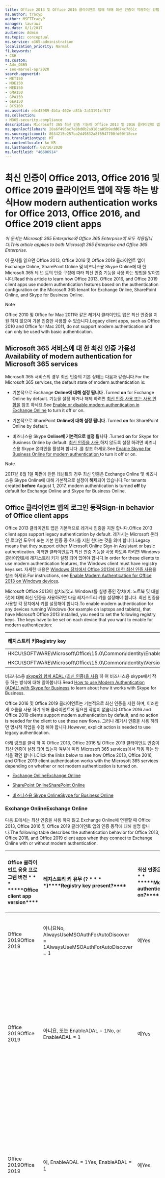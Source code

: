 ```yaml
---
title: Office 2013 및 Office 2016 클라이언트 앱에 대해 최신 인증이 작동하는 방법
ms.author: tracyp
author: MSFTTracyP
manager: laurawi
ms.date: 8/1/2017
audience: Admin
ms.topic: conceptual
ms.service: o365-administration
localization_priority: Normal
f1.keywords:
- CSH
ms.custom:
- Adm_O365
- seo-marvel-apr2020
search.appverid:
- MET150
- MOE150
- MED150
- GMA150
- GPA150
- GEA150
- BCS160
ms.assetid: e4c45989-4b1a-462e-a81b-2a13191cf517
ms.collection:
- M365-security-compliance
description: Microsoft 365 최신 인증 기능이 Office 2013 및 2016 클라이언트 앱에 대해 다르게 작동 하는 방식을 알아봅니다.
ms.openlocfilehash: 20a6f495ac7e8bd6b2a918ca05b9edd074c7d61c
ms.sourcegitcommit: 8634215e257ba2d49832a8f5947700fd00f18ece
ms.translationtype: MT
ms.contentlocale: ko-KR
ms.lasthandoff: 08/10/2020
ms.locfileid: "46606914"
---
```

# <a name="how-modern-authentication-works-for-office-2013-office-2016-and-office-2019-client-apps"></a><span data-ttu-id="65193-103">최신 인증이 Office 2013, Office 2016 및 Office 2019 클라이언트 앱에 작동 하는 방식</span><span class="sxs-lookup"><span data-stu-id="65193-103">How modern authentication works for Office 2013, Office 2016, and Office 2019 client apps</span></span>

<span data-ttu-id="65193-104">*이 문서는 Microsoft 365 Enterprise와 Office 365 Enterprise에 모두 적용됩니다.*</span><span class="sxs-lookup"><span data-stu-id="65193-104">*This article applies to both Microsoft 365 Enterprise and Office 365 Enterprise.*</span></span>

<span data-ttu-id="65193-105">이 문서를 읽으면 Office 2013, Office 2016 및 Office 2019 클라이언트 앱이 Exchange Online, SharePoint Online 및 비즈니스용 Skype Online에 대 한 Microsoft 365 테 넌 트의 인증 구성에 따라 최신 인증 기능을 사용 하는 방법을 알아봅니다.</span><span class="sxs-lookup"><span data-stu-id="65193-105">Read this article to learn how Office 2013, Office 2016, and Office 2019 client apps use modern authentication features based on the authentication configuration on the Microsoft 365 tenant for Exchange Online, SharePoint Online, and Skype for Business Online.</span></span>

> [!NOTE]
> <span data-ttu-id="65193-106">Office 2010 및 Office for Mac 2011와 같은 레거시 클라이언트 앱은 최신 인증을 지원 하지 않으며 기본 인증만 사용할 수 있습니다.</span><span class="sxs-lookup"><span data-stu-id="65193-106">Legacy client apps, such as Office 2010 and Office for Mac 2011, do not support modern authentication and can only be used with basic authentication.</span></span>

## <a name="availability-of-modern-authentication-for-microsoft-365-services"></a><span data-ttu-id="65193-107">Microsoft 365 서비스에 대 한 최신 인증 가용성</span><span class="sxs-lookup"><span data-stu-id="65193-107">Availability of modern authentication for Microsoft 365 services</span></span>

<span data-ttu-id="65193-108">Microsoft 365 서비스의 경우 최신 인증의 기본 상태는 다음과 같습니다.</span><span class="sxs-lookup"><span data-stu-id="65193-108">For the Microsoft 365 services, the default state of modern authentication is:</span></span>
  
- <span data-ttu-id="65193-109">기본적으로 Exchange **Online에 대해 설정 됩니다** .</span><span class="sxs-lookup"><span data-stu-id="65193-109">Turned **on** for Exchange Online by default.</span></span> <span data-ttu-id="65193-110">기능을 설정 하거나 해제 하려면 [최신 인증 사용 또는 사용 안 함을](https://support.office.com/article/58018196-f918-49cd-8238-56f57f38d662) 참조 하세요.</span><span class="sxs-lookup"><span data-stu-id="65193-110">See [Enable or disable modern authentication in Exchange Online](https://support.office.com/article/58018196-f918-49cd-8238-56f57f38d662) to turn it off or on.</span></span> 
    
- <span data-ttu-id="65193-111">기본적으로 SharePoint **Online에 대해 설정 됩니다** .</span><span class="sxs-lookup"><span data-stu-id="65193-111">Turned **on** for SharePoint Online by default.</span></span> 
    
- <span data-ttu-id="65193-112">비즈니스용 Skype **Online에 기본적으로 설정 됩니다** .</span><span class="sxs-lookup"><span data-stu-id="65193-112">Turned **on** for Skype for Business Online by default.</span></span> <span data-ttu-id="65193-113">[최신 인증을 사용 ](https://social.technet.microsoft.com/wiki/contents/articles/34339.skype-for-business-online-enable-your-tenant-for-modern-authentication.aspx)하지 않도록 설정 하려면 비즈니스용 Skype 온라인을 활성화 합니다 .를 참조 하세요.</span><span class="sxs-lookup"><span data-stu-id="65193-113">See [Enable Skype for Business Online for modern authentication ](https://social.technet.microsoft.com/wiki/contents/articles/34339.skype-for-business-online-enable-your-tenant-for-modern-authentication.aspx)to turn it off or on.</span></span>

> [!NOTE]
> <span data-ttu-id="65193-114">2017년 8월 1일 **이전**에 만든 테넌트의 경우 최신 인증은 Exchange Online 및 비즈니스용 Skype Online에 대해 기본적으로 설정이 **해제**되어 있습니다.</span><span class="sxs-lookup"><span data-stu-id="65193-114">For tenants created **before** August 1, 2017, modern authentication is turned **off** by default for Exchange Online and Skype for Business Online.</span></span>
    
## <a name="sign-in-behavior-of-office-client-apps"></a><span data-ttu-id="65193-115">Office 클라이언트 앱의 로그인 동작</span><span class="sxs-lookup"><span data-stu-id="65193-115">Sign-in behavior of Office client apps</span></span>

<span data-ttu-id="65193-116">Office 2013 클라이언트 앱은 기본적으로 레거시 인증을 지원 합니다.</span><span class="sxs-lookup"><span data-stu-id="65193-116">Office 2013 client apps support legacy authentication by default.</span></span> <span data-ttu-id="65193-117">레거시는 Microsoft 온라인 로그인 도우미 또는 기본 인증 중 하나를 지원 한다는 것을 의미 합니다.</span><span class="sxs-lookup"><span data-stu-id="65193-117">Legacy means that they support either Microsoft Online Sign-in Assistant or basic authentication.</span></span> <span data-ttu-id="65193-118">이러한 클라이언트가 최신 인증 기능을 사용 하도록 하려면 Windows 클라이언트에 레지스트리 키가 설정 되어 있어야 합니다.</span><span class="sxs-lookup"><span data-stu-id="65193-118">In order for these clients to use modern authentication features, the Windows client must have registry keys set.</span></span> <span data-ttu-id="65193-119">자세한 내용은 [Windows 장치에서 Office 2013에 대 한 최신 인증 사용](https://support.office.com/article/7dc1c01a-090f-4971-9677-f1b192d6c910)을 참조 하세요.</span><span class="sxs-lookup"><span data-stu-id="65193-119">For instructions, see [Enable Modern Authentication for Office 2013 on Windows devices](https://support.office.com/article/7dc1c01a-090f-4971-9677-f1b192d6c910).</span></span>

<span data-ttu-id="65193-p104">Microsoft Office 2013이 설치되었고 Windows를 실행 중인 장치(예: 노트북 및 태블릿)에 대해 최신 인증을 사용하려면 다음 레지스트리 키를 설정해야 합니다. 최신 인증을 사용할 각 장치에서 키를 설정해야 합니다.</span><span class="sxs-lookup"><span data-stu-id="65193-p104">To enable modern authentication for any devices running Windows (for example on laptops and tablets), that have Microsoft Office 2013 installed, you need to set the following registry keys. The keys have to be set on each device that you want to enable for modern authentication:</span></span>
  
|<span data-ttu-id="65193-122">**레지스트리 키**</span><span class="sxs-lookup"><span data-stu-id="65193-122">**Registry key**</span></span>|<span data-ttu-id="65193-123">**유형**</span><span class="sxs-lookup"><span data-stu-id="65193-123">**Type**</span></span>|<span data-ttu-id="65193-124">**값**</span><span class="sxs-lookup"><span data-stu-id="65193-124">**Value**</span></span> |
|:-------|:------:|--------:|
|<span data-ttu-id="65193-125">HKCU\SOFTWARE\Microsoft\Office\15.0\Common\Identity\EnableADAL</span><span class="sxs-lookup"><span data-stu-id="65193-125">HKCU\SOFTWARE\Microsoft\Office\15.0\Common\Identity\EnableADAL</span></span>  |<span data-ttu-id="65193-126">REG_DWORD</span><span class="sxs-lookup"><span data-stu-id="65193-126">REG_DWORD</span></span>  |<span data-ttu-id="65193-127">개</span><span class="sxs-lookup"><span data-stu-id="65193-127">1</span></span>  |
|<span data-ttu-id="65193-128">HKCU\SOFTWARE\Microsoft\Office\15.0\Common\Identity\Version</span><span class="sxs-lookup"><span data-stu-id="65193-128">HKCU\SOFTWARE\Microsoft\Office\15.0\Common\Identity\Version</span></span> |<span data-ttu-id="65193-129">REG_DWORD</span><span class="sxs-lookup"><span data-stu-id="65193-129">REG_DWORD</span></span> |<span data-ttu-id="65193-130">개</span><span class="sxs-lookup"><span data-stu-id="65193-130">1</span></span> |
  
<span data-ttu-id="65193-131">비즈니스용 [skype와 함께 ADAL (최신 인증)을 사용](https://go.microsoft.com/fwlink/p/?LinkId=785431) 하 여 비즈니스용 skype에서 작동 하는 방식에 대해 알아봅니다.</span><span class="sxs-lookup"><span data-stu-id="65193-131">Read [How to use Modern Authentication (ADAL) with Skype for Business](https://go.microsoft.com/fwlink/p/?LinkId=785431) to learn about how it works with Skype for Business.</span></span> 
  
<span data-ttu-id="65193-132">Office 2016 및 Office 2019 클라이언트는 기본적으로 최신 인증을 지원 하며, 이러한 새 흐름을 사용 하기 위해 클라이언트에 필요한 작업이 없습니다.</span><span class="sxs-lookup"><span data-stu-id="65193-132">Office 2016 and Office 2019 clients support modern authentication by default, and no action is needed for the client to use these new flows.</span></span> <span data-ttu-id="65193-133">그러나 레거시 인증을 사용 하려면 명시적 작업을 수행 해야 합니다.</span><span class="sxs-lookup"><span data-stu-id="65193-133">However, explicit action is needed to use legacy authentication.</span></span>
  
<span data-ttu-id="65193-134">아래 링크를 클릭 하 여 Office 2013, Office 2016 및 Office 2019 클라이언트 인증이 최신 인증이 설정 되어 있는지 여부에 따라 Microsoft 365 services에서 작동 하는 방식을 확인 합니다.</span><span class="sxs-lookup"><span data-stu-id="65193-134">Click the links below to see how Office 2013, Office 2016, and Office 2019 client authentication works with the Microsoft 365 services depending on whether or not modern authentication is turned on.</span></span>
  
- [<span data-ttu-id="65193-135">Exchange Online</span><span class="sxs-lookup"><span data-stu-id="65193-135">Exchange Online</span></span>](modern-auth-for-office-2013-and-2016.md#BK_EchangeOnline)
    
- [<span data-ttu-id="65193-136">SharePoint Online</span><span class="sxs-lookup"><span data-stu-id="65193-136">SharePoint Online</span></span>](modern-auth-for-office-2013-and-2016.md#BK_SharePointOnline)
    
- [<span data-ttu-id="65193-137">비즈니스용 Skype Online</span><span class="sxs-lookup"><span data-stu-id="65193-137">Skype for Business Online</span></span>](modern-auth-for-office-2013-and-2016.md#BK_SFBO)
    
<span data-ttu-id="65193-138"><a name="BK_EchangeOnline"> </a></span><span class="sxs-lookup"><span data-stu-id="65193-138"><a name="BK_EchangeOnline"> </a></span></span>
### <a name="exchange-online"></a><span data-ttu-id="65193-139">Exchange Online</span><span class="sxs-lookup"><span data-stu-id="65193-139">Exchange Online</span></span>

<span data-ttu-id="65193-140">다음 표에서는 최신 인증을 사용 하지 않고 Exchange Online에 연결할 때 Office 2013, Office 2016 및 Office 2019 클라이언트 앱의 인증 동작에 대해 설명 합니다.</span><span class="sxs-lookup"><span data-stu-id="65193-140">The following table describes the authentication behavior for Office 2013, Office 2016, and Office 2019 client apps when they connect to Exchange Online with or without modern authentication.</span></span>
  
|<span data-ttu-id="65193-141">Office 클라이언트 응용 프로그램 버전 \* \* \* \*</span><span class="sxs-lookup"><span data-stu-id="65193-141">\*\*\*\*Office client app version\*\*\*\*</span></span>|<span data-ttu-id="65193-142">레지스트리 키 유무 (? \* \* \* \*)</span><span class="sxs-lookup"><span data-stu-id="65193-142">\*\*\*\*Registry key present?\*\*\*\*</span></span>|<span data-ttu-id="65193-143">최신 인증은? \* \* \* \*</span><span class="sxs-lookup"><span data-stu-id="65193-143">\*\*\*\*Modern authentication on?\*\*\*\*</span></span>|<span data-ttu-id="65193-144">테 넌 트에 대 한 최신 인증이 설정 된 인증 동작 (기본값) \* \* \* \*</span><span class="sxs-lookup"><span data-stu-id="65193-144">\*\*\*\*Authentication behavior with modern authentication turned on for the tenant (default)\*\*\*\*</span></span>|<span data-ttu-id="65193-145">테 넌 트에 대 한 최신 인증을 끈 인증 동작 \* \* \* \*</span><span class="sxs-lookup"><span data-stu-id="65193-145">\*\*\*\*Authentication behavior with modern authentication turned off for the tenant\*\*\*\*</span></span>|
|:-----|:-----|:-----|:-----|:-----|
|<span data-ttu-id="65193-146">Office 2019</span><span class="sxs-lookup"><span data-stu-id="65193-146">Office 2019</span></span>  <br/> |<span data-ttu-id="65193-147">아니요</span><span class="sxs-lookup"><span data-stu-id="65193-147">No,</span></span> <br> <span data-ttu-id="65193-148">AlwaysUseMSOAuthForAutoDiscover = 1</span><span class="sxs-lookup"><span data-stu-id="65193-148">AlwaysUseMSOAuthForAutoDiscover = 1</span></span> <br/> |<span data-ttu-id="65193-149">예</span><span class="sxs-lookup"><span data-stu-id="65193-149">Yes</span></span>  <br/> |<span data-ttu-id="65193-150">Outlook 2013, 2016 또는 2019에 최신 인증을 적용 합니다.</span><span class="sxs-lookup"><span data-stu-id="65193-150">Forces modern authentication on Outlook 2013, 2016, or 2019.</span></span> <br/> [<span data-ttu-id="65193-151">추가 정보</span><span class="sxs-lookup"><span data-stu-id="65193-151">More info</span></span>](https://support.microsoft.com/help/3126599/outlook-prompts-for-password-when-modern-authentication-is-enabled)|<span data-ttu-id="65193-152">Outlook 클라이언트 내에서 최신 인증을 적용 합니다.</span><span class="sxs-lookup"><span data-stu-id="65193-152">Forces modern authentication within the Outlook client.</span></span><br/> |
|<span data-ttu-id="65193-153">Office 2019</span><span class="sxs-lookup"><span data-stu-id="65193-153">Office 2019</span></span>  <br/> |<span data-ttu-id="65193-154">아니요, 또는 EnableADAL = 1</span><span class="sxs-lookup"><span data-stu-id="65193-154">No, or EnableADAL = 1</span></span>  <br/> |<span data-ttu-id="65193-155">예</span><span class="sxs-lookup"><span data-stu-id="65193-155">Yes</span></span>  <br/> |<span data-ttu-id="65193-156">가장 먼저 인증을 시도 합니다.</span><span class="sxs-lookup"><span data-stu-id="65193-156">Modern authentication is attempted first.</span></span> <span data-ttu-id="65193-157">서버가 최신 인증 연결을 거부 하면 기본 인증이 사용 됩니다.</span><span class="sxs-lookup"><span data-stu-id="65193-157">If the server refuses a modern authentication connection, then basic authentication is used.</span></span> <span data-ttu-id="65193-158">테 넌 트가 사용 하도록 설정 되지 않은 경우 서버는 최신 인증을 거부 합니다.</span><span class="sxs-lookup"><span data-stu-id="65193-158">Server refuses modern authentication when the tenant is not enabled.</span></span>  <br/> |<span data-ttu-id="65193-159">가장 먼저 인증을 시도 합니다.</span><span class="sxs-lookup"><span data-stu-id="65193-159">Modern authentication is attempted first.</span></span> <span data-ttu-id="65193-160">서버가 최신 인증 연결을 거부 하면 기본 인증이 사용 됩니다.</span><span class="sxs-lookup"><span data-stu-id="65193-160">If the server refuses a modern authentication connection, then basic authentication is used.</span></span> <span data-ttu-id="65193-161">테 넌 트가 사용 하도록 설정 되지 않은 경우 서버는 최신 인증을 거부 합니다.</span><span class="sxs-lookup"><span data-stu-id="65193-161">Server refuses modern authentication when the tenant is not enabled.</span></span>  <br/> |
|<span data-ttu-id="65193-162">Office 2019</span><span class="sxs-lookup"><span data-stu-id="65193-162">Office 2019</span></span>  <br/> |<span data-ttu-id="65193-163">예, EnableADAL = 1</span><span class="sxs-lookup"><span data-stu-id="65193-163">Yes, EnableADAL = 1</span></span>  <br/> |<span data-ttu-id="65193-164">예</span><span class="sxs-lookup"><span data-stu-id="65193-164">Yes</span></span>  <br/> |<span data-ttu-id="65193-165">가장 먼저 인증을 시도 합니다.</span><span class="sxs-lookup"><span data-stu-id="65193-165">Modern authentication is attempted first.</span></span> <span data-ttu-id="65193-166">서버가 최신 인증 연결을 거부 하면 기본 인증이 사용 됩니다.</span><span class="sxs-lookup"><span data-stu-id="65193-166">If the server refuses a modern authentication connection, then basic authentication is used.</span></span> <span data-ttu-id="65193-167">테 넌 트가 사용 하도록 설정 되지 않은 경우 서버는 최신 인증을 거부 합니다.</span><span class="sxs-lookup"><span data-stu-id="65193-167">Server refuses modern authentication when the tenant is not enabled.</span></span>  <br/> |<span data-ttu-id="65193-168">가장 먼저 인증을 시도 합니다.</span><span class="sxs-lookup"><span data-stu-id="65193-168">Modern authentication is attempted first.</span></span> <span data-ttu-id="65193-169">서버가 최신 인증 연결을 거부 하면 기본 인증이 사용 됩니다.</span><span class="sxs-lookup"><span data-stu-id="65193-169">If the server refuses a modern authentication connection, then basic authentication is used.</span></span> <span data-ttu-id="65193-170">테 넌 트가 사용 하도록 설정 되지 않은 경우 서버는 최신 인증을 거부 합니다.</span><span class="sxs-lookup"><span data-stu-id="65193-170">Server refuses modern authentication when the tenant is not enabled.</span></span>  <br/> |
|<span data-ttu-id="65193-171">Office 2019</span><span class="sxs-lookup"><span data-stu-id="65193-171">Office 2019</span></span>  <br/> |<span data-ttu-id="65193-172">예, EnableADAL = 0</span><span class="sxs-lookup"><span data-stu-id="65193-172">Yes, EnableADAL=0</span></span>  <br/> |<span data-ttu-id="65193-173">아니요</span><span class="sxs-lookup"><span data-stu-id="65193-173">No</span></span>  <br/> |<span data-ttu-id="65193-174">기본 인증</span><span class="sxs-lookup"><span data-stu-id="65193-174">Basic authentication</span></span>  <br/> |<span data-ttu-id="65193-175">기본 인증</span><span class="sxs-lookup"><span data-stu-id="65193-175">Basic authentication</span></span>  <br/> |
|<span data-ttu-id="65193-176">Office 2016</span><span class="sxs-lookup"><span data-stu-id="65193-176">Office 2016</span></span>  <br/> |<span data-ttu-id="65193-177">아니요</span><span class="sxs-lookup"><span data-stu-id="65193-177">No,</span></span> <br> <span data-ttu-id="65193-178">AlwaysUseMSOAuthForAutoDiscover = 1</span><span class="sxs-lookup"><span data-stu-id="65193-178">AlwaysUseMSOAuthForAutoDiscover = 1</span></span> <br/> |<span data-ttu-id="65193-179">예</span><span class="sxs-lookup"><span data-stu-id="65193-179">Yes</span></span>  <br/> |<span data-ttu-id="65193-180">2013, 2016 또는 2019에 최신 인증을 적용 합니다.</span><span class="sxs-lookup"><span data-stu-id="65193-180">Forces modern authentication on 2013, 2016, or 2019.</span></span> <br/> [<span data-ttu-id="65193-181">추가 정보</span><span class="sxs-lookup"><span data-stu-id="65193-181">More info</span></span>](https://support.microsoft.com/help/3126599/outlook-prompts-for-password-when-modern-authentication-is-enabled)|<span data-ttu-id="65193-182">Outlook 클라이언트 내에서 최신 인증을 적용 합니다.</span><span class="sxs-lookup"><span data-stu-id="65193-182">Forces modern authentication within the Outlook client.</span></span><br/> |
|<span data-ttu-id="65193-183">Office 2016</span><span class="sxs-lookup"><span data-stu-id="65193-183">Office 2016</span></span>  <br/> |<span data-ttu-id="65193-184">아니요, 또는 EnableADAL = 1</span><span class="sxs-lookup"><span data-stu-id="65193-184">No, or EnableADAL = 1</span></span>  <br/> |<span data-ttu-id="65193-185">예</span><span class="sxs-lookup"><span data-stu-id="65193-185">Yes</span></span>  <br/> |<span data-ttu-id="65193-186">가장 먼저 인증을 시도 합니다.</span><span class="sxs-lookup"><span data-stu-id="65193-186">Modern authentication is attempted first.</span></span> <span data-ttu-id="65193-187">서버가 최신 인증 연결을 거부 하면 기본 인증이 사용 됩니다.</span><span class="sxs-lookup"><span data-stu-id="65193-187">If the server refuses a modern authentication connection, then basic authentication is used.</span></span> <span data-ttu-id="65193-188">테 넌 트가 사용 하도록 설정 되지 않은 경우 서버는 최신 인증을 거부 합니다.</span><span class="sxs-lookup"><span data-stu-id="65193-188">Server refuses modern authentication when the tenant is not enabled.</span></span>  <br/> |<span data-ttu-id="65193-189">가장 먼저 인증을 시도 합니다.</span><span class="sxs-lookup"><span data-stu-id="65193-189">Modern authentication is attempted first.</span></span> <span data-ttu-id="65193-190">서버가 최신 인증 연결을 거부 하면 기본 인증이 사용 됩니다.</span><span class="sxs-lookup"><span data-stu-id="65193-190">If the server refuses a modern authentication connection, then basic authentication is used.</span></span> <span data-ttu-id="65193-191">테 넌 트가 사용 하도록 설정 되지 않은 경우 서버는 최신 인증을 거부 합니다.</span><span class="sxs-lookup"><span data-stu-id="65193-191">Server refuses modern authentication when the tenant is not enabled.</span></span>  <br/> |
|<span data-ttu-id="65193-192">Office 2016</span><span class="sxs-lookup"><span data-stu-id="65193-192">Office 2016</span></span>  <br/> |<span data-ttu-id="65193-193">예, EnableADAL = 1</span><span class="sxs-lookup"><span data-stu-id="65193-193">Yes, EnableADAL = 1</span></span>  <br/> |<span data-ttu-id="65193-194">예</span><span class="sxs-lookup"><span data-stu-id="65193-194">Yes</span></span>  <br/> |<span data-ttu-id="65193-195">가장 먼저 인증을 시도 합니다.</span><span class="sxs-lookup"><span data-stu-id="65193-195">Modern authentication is attempted first.</span></span> <span data-ttu-id="65193-196">서버가 최신 인증 연결을 거부 하면 기본 인증이 사용 됩니다.</span><span class="sxs-lookup"><span data-stu-id="65193-196">If the server refuses a modern authentication connection, then basic authentication is used.</span></span> <span data-ttu-id="65193-197">테 넌 트가 사용 하도록 설정 되지 않은 경우 서버는 최신 인증을 거부 합니다.</span><span class="sxs-lookup"><span data-stu-id="65193-197">Server refuses modern authentication when the tenant is not enabled.</span></span>  <br/> |<span data-ttu-id="65193-198">가장 먼저 인증을 시도 합니다.</span><span class="sxs-lookup"><span data-stu-id="65193-198">Modern authentication is attempted first.</span></span> <span data-ttu-id="65193-199">서버가 최신 인증 연결을 거부 하면 기본 인증이 사용 됩니다.</span><span class="sxs-lookup"><span data-stu-id="65193-199">If the server refuses a modern authentication connection, then basic authentication is used.</span></span> <span data-ttu-id="65193-200">테 넌 트가 사용 하도록 설정 되지 않은 경우 서버는 최신 인증을 거부 합니다.</span><span class="sxs-lookup"><span data-stu-id="65193-200">Server refuses modern authentication when the tenant is not enabled.</span></span>  <br/> |
|<span data-ttu-id="65193-201">Office 2016</span><span class="sxs-lookup"><span data-stu-id="65193-201">Office 2016</span></span>  <br/> |<span data-ttu-id="65193-202">예, EnableADAL = 0</span><span class="sxs-lookup"><span data-stu-id="65193-202">Yes, EnableADAL=0</span></span>  <br/> |<span data-ttu-id="65193-203">아니요</span><span class="sxs-lookup"><span data-stu-id="65193-203">No</span></span>  <br/> |<span data-ttu-id="65193-204">기본 인증</span><span class="sxs-lookup"><span data-stu-id="65193-204">Basic authentication</span></span>  <br/> |<span data-ttu-id="65193-205">기본 인증</span><span class="sxs-lookup"><span data-stu-id="65193-205">Basic authentication</span></span>  <br/> |
|<span data-ttu-id="65193-206">Office 2013</span><span class="sxs-lookup"><span data-stu-id="65193-206">Office 2013</span></span>  <br/> |<span data-ttu-id="65193-207">아니요</span><span class="sxs-lookup"><span data-stu-id="65193-207">No</span></span>  <br/> |<span data-ttu-id="65193-208">아니요</span><span class="sxs-lookup"><span data-stu-id="65193-208">No</span></span>  <br/> |<span data-ttu-id="65193-209">기본 인증</span><span class="sxs-lookup"><span data-stu-id="65193-209">Basic authentication</span></span>  <br/> |<span data-ttu-id="65193-210">기본 인증</span><span class="sxs-lookup"><span data-stu-id="65193-210">Basic authentication</span></span>  <br/> |
|<span data-ttu-id="65193-211">Office 2013</span><span class="sxs-lookup"><span data-stu-id="65193-211">Office 2013</span></span>  <br/> |<span data-ttu-id="65193-212">예, EnableADAL = 1</span><span class="sxs-lookup"><span data-stu-id="65193-212">Yes, EnableADAL = 1</span></span>  <br/> |<span data-ttu-id="65193-213">예</span><span class="sxs-lookup"><span data-stu-id="65193-213">Yes</span></span>  <br/> |<span data-ttu-id="65193-214">가장 먼저 인증을 시도 합니다.</span><span class="sxs-lookup"><span data-stu-id="65193-214">Modern authentication is attempted first.</span></span> <span data-ttu-id="65193-215">서버가 최신 인증 연결을 거부 하면 기본 인증이 사용 됩니다.</span><span class="sxs-lookup"><span data-stu-id="65193-215">If the server refuses a modern authentication connection, then basic authentication is used.</span></span> <span data-ttu-id="65193-216">테 넌 트가 사용 하도록 설정 되지 않은 경우 서버는 최신 인증을 거부 합니다.</span><span class="sxs-lookup"><span data-stu-id="65193-216">Server refuses modern authentication when the tenant is not enabled.</span></span>  <br/> |<span data-ttu-id="65193-217">가장 먼저 인증을 시도 합니다.</span><span class="sxs-lookup"><span data-stu-id="65193-217">Modern authentication is attempted first.</span></span> <span data-ttu-id="65193-218">서버가 최신 인증 연결을 거부 하면 기본 인증이 사용 됩니다.</span><span class="sxs-lookup"><span data-stu-id="65193-218">If the server refuses a modern authentication connection, then basic authentication is used.</span></span> <span data-ttu-id="65193-219">테 넌 트가 사용 하도록 설정 되지 않은 경우 서버는 최신 인증을 거부 합니다.</span><span class="sxs-lookup"><span data-stu-id="65193-219">Server refuses modern authentication when the tenant is not enabled.</span></span>  <br/> |
   
<span data-ttu-id="65193-220"><a name="BK_SharePointOnline"> </a></span><span class="sxs-lookup"><span data-stu-id="65193-220"><a name="BK_SharePointOnline"> </a></span></span>
### <a name="sharepoint-online"></a><span data-ttu-id="65193-221">SharePoint Online</span><span class="sxs-lookup"><span data-stu-id="65193-221">SharePoint Online</span></span>

<span data-ttu-id="65193-222">다음 표에는 최신 인증을 사용 하 여 SharePoint Online에 연결 하는 경우 Office 2013, Office 2016 및 Office 2019 클라이언트 앱의 인증 동작이 나와 있습니다.</span><span class="sxs-lookup"><span data-stu-id="65193-222">The following table describes the authentication behavior for Office 2013, Office 2016, and Office 2019 client apps when they connect to SharePoint Online with or without modern authentication.</span></span>
  
|<span data-ttu-id="65193-223">Office 클라이언트 응용 프로그램 버전 \* \* \* \*</span><span class="sxs-lookup"><span data-stu-id="65193-223">\*\*\*\*Office client app version\*\*\*\*</span></span>|<span data-ttu-id="65193-224">레지스트리 키 유무 (? \* \* \* \*)</span><span class="sxs-lookup"><span data-stu-id="65193-224">\*\*\*\*Registry key present?\*\*\*\*</span></span>|<span data-ttu-id="65193-225">최신 인증은? \* \* \* \*</span><span class="sxs-lookup"><span data-stu-id="65193-225">\*\*\*\*Modern authentication on?\*\*\*\*</span></span>|<span data-ttu-id="65193-226">테 넌 트에 대 한 최신 인증이 설정 된 인증 동작 (기본값) \* \* \* \*</span><span class="sxs-lookup"><span data-stu-id="65193-226">\*\*\*\*Authentication behavior with modern authentication turned on for the tenant (default)\*\*\*\*</span></span>|<span data-ttu-id="65193-227">테 넌 트에 대 한 최신 인증을 끈 인증 동작 \* \* \* \*</span><span class="sxs-lookup"><span data-stu-id="65193-227">\*\*\*\*Authentication behavior with modern authentication turned off for the tenant\*\*\*\*</span></span>|
|:-----|:-----|:-----|:-----|:-----|
|<span data-ttu-id="65193-228">Office 2019</span><span class="sxs-lookup"><span data-stu-id="65193-228">Office 2019</span></span>  <br/> |<span data-ttu-id="65193-229">아니요, 또는 EnableADAL = 1</span><span class="sxs-lookup"><span data-stu-id="65193-229">No, or EnableADAL = 1</span></span>  <br/> |<span data-ttu-id="65193-230">예</span><span class="sxs-lookup"><span data-stu-id="65193-230">Yes</span></span>  <br/> |<span data-ttu-id="65193-231">최신 인증만</span><span class="sxs-lookup"><span data-stu-id="65193-231">Modern authentication only.</span></span>  <br/> |<span data-ttu-id="65193-232">연결 하지 못했습니다.</span><span class="sxs-lookup"><span data-stu-id="65193-232">Failure to connect.</span></span>  <br/> |
|<span data-ttu-id="65193-233">Office 2019</span><span class="sxs-lookup"><span data-stu-id="65193-233">Office 2019</span></span>  <br/> |<span data-ttu-id="65193-234">예, EnableADAL = 1</span><span class="sxs-lookup"><span data-stu-id="65193-234">Yes, EnableADAL = 1</span></span>  <br/> |<span data-ttu-id="65193-235">예</span><span class="sxs-lookup"><span data-stu-id="65193-235">Yes</span></span>  <br/> |<span data-ttu-id="65193-236">최신 인증만</span><span class="sxs-lookup"><span data-stu-id="65193-236">Modern authentication only.</span></span>  <br/> |<span data-ttu-id="65193-237">연결 하지 못했습니다.</span><span class="sxs-lookup"><span data-stu-id="65193-237">Failure to connect.</span></span>  <br/> |
|<span data-ttu-id="65193-238">Office 2019</span><span class="sxs-lookup"><span data-stu-id="65193-238">Office 2019</span></span>  <br/> |<span data-ttu-id="65193-239">예, EnableADAL = 0</span><span class="sxs-lookup"><span data-stu-id="65193-239">Yes, EnableADAL = 0</span></span>  <br/> |<span data-ttu-id="65193-240">아니요</span><span class="sxs-lookup"><span data-stu-id="65193-240">No</span></span>  <br/> |<span data-ttu-id="65193-241">Microsoft Online 로그인 도우미 전용입니다.</span><span class="sxs-lookup"><span data-stu-id="65193-241">Microsoft Online Sign-in Assistant only.</span></span>  <br/> |<span data-ttu-id="65193-242">Microsoft Online 로그인 도우미 전용입니다.</span><span class="sxs-lookup"><span data-stu-id="65193-242">Microsoft Online Sign-in Assistant only.</span></span>  <br/> |
|<span data-ttu-id="65193-243">Office 2016</span><span class="sxs-lookup"><span data-stu-id="65193-243">Office 2016</span></span>  <br/> |<span data-ttu-id="65193-244">아니요, 또는 EnableADAL = 1</span><span class="sxs-lookup"><span data-stu-id="65193-244">No, or EnableADAL = 1</span></span>  <br/> |<span data-ttu-id="65193-245">예</span><span class="sxs-lookup"><span data-stu-id="65193-245">Yes</span></span>  <br/> |<span data-ttu-id="65193-246">최신 인증만</span><span class="sxs-lookup"><span data-stu-id="65193-246">Modern authentication only.</span></span>  <br/> |<span data-ttu-id="65193-247">연결 하지 못했습니다.</span><span class="sxs-lookup"><span data-stu-id="65193-247">Failure to connect.</span></span>  <br/> |
|<span data-ttu-id="65193-248">Office 2016</span><span class="sxs-lookup"><span data-stu-id="65193-248">Office 2016</span></span>  <br/> |<span data-ttu-id="65193-249">예, EnableADAL = 1</span><span class="sxs-lookup"><span data-stu-id="65193-249">Yes, EnableADAL = 1</span></span>  <br/> |<span data-ttu-id="65193-250">예</span><span class="sxs-lookup"><span data-stu-id="65193-250">Yes</span></span>  <br/> |<span data-ttu-id="65193-251">최신 인증만</span><span class="sxs-lookup"><span data-stu-id="65193-251">Modern authentication only.</span></span>  <br/> |<span data-ttu-id="65193-252">연결 하지 못했습니다.</span><span class="sxs-lookup"><span data-stu-id="65193-252">Failure to connect.</span></span>  <br/> |
|<span data-ttu-id="65193-253">Office 2016</span><span class="sxs-lookup"><span data-stu-id="65193-253">Office 2016</span></span>  <br/> |<span data-ttu-id="65193-254">예, EnableADAL = 0</span><span class="sxs-lookup"><span data-stu-id="65193-254">Yes, EnableADAL = 0</span></span>  <br/> |<span data-ttu-id="65193-255">아니요</span><span class="sxs-lookup"><span data-stu-id="65193-255">No</span></span>  <br/> |<span data-ttu-id="65193-256">Microsoft Online 로그인 도우미 전용입니다.</span><span class="sxs-lookup"><span data-stu-id="65193-256">Microsoft Online Sign-in Assistant only.</span></span>  <br/> |<span data-ttu-id="65193-257">Microsoft Online 로그인 도우미 전용입니다.</span><span class="sxs-lookup"><span data-stu-id="65193-257">Microsoft Online Sign-in Assistant only.</span></span>  <br/> |
|<span data-ttu-id="65193-258">Office 2013</span><span class="sxs-lookup"><span data-stu-id="65193-258">Office 2013</span></span>  <br/> |<span data-ttu-id="65193-259">아니요</span><span class="sxs-lookup"><span data-stu-id="65193-259">No</span></span>  <br/> |<span data-ttu-id="65193-260">아니요</span><span class="sxs-lookup"><span data-stu-id="65193-260">No</span></span>  <br/> |<span data-ttu-id="65193-261">Microsoft Online 로그인 도우미 전용입니다.</span><span class="sxs-lookup"><span data-stu-id="65193-261">Microsoft Online Sign-in Assistant only.</span></span>  <br/> |<span data-ttu-id="65193-262">Microsoft Online 로그인 도우미 전용입니다.</span><span class="sxs-lookup"><span data-stu-id="65193-262">Microsoft Online Sign-in Assistant only.</span></span>  <br/> |
|<span data-ttu-id="65193-263">Office 2013</span><span class="sxs-lookup"><span data-stu-id="65193-263">Office 2013</span></span>  <br/> |<span data-ttu-id="65193-264">예, EnableADAL = 1</span><span class="sxs-lookup"><span data-stu-id="65193-264">Yes, EnableADAL = 1</span></span>  <br/> |<span data-ttu-id="65193-265">예</span><span class="sxs-lookup"><span data-stu-id="65193-265">Yes</span></span>  <br/> |<span data-ttu-id="65193-266">최신 인증만</span><span class="sxs-lookup"><span data-stu-id="65193-266">Modern authentication only.</span></span>  <br/> |<span data-ttu-id="65193-267">연결 하지 못했습니다.</span><span class="sxs-lookup"><span data-stu-id="65193-267">Failure to connect.</span></span>  <br/> |
   
### <a name="skype-for-business-online"></a><span data-ttu-id="65193-268">비즈니스용 Skype Online</span><span class="sxs-lookup"><span data-stu-id="65193-268">Skype for Business Online</span></span>
<span data-ttu-id="65193-269"><a name="BK_SFBO"> </a></span><span class="sxs-lookup"><span data-stu-id="65193-269"><a name="BK_SFBO"> </a></span></span>

<span data-ttu-id="65193-270">다음 표에서는 최신 인증을 사용 하지 않고 온라인으로 비즈니스용 Skype Online에 연결할 때 Office 2013, Office 2016 및 Office 2019 클라이언트 앱의 인증 동작에 대해 설명 합니다.</span><span class="sxs-lookup"><span data-stu-id="65193-270">The following table describes the authentication behavior for Office 2013, Office 2016, and Office 2019 client apps when they connect to Skype for Business Online with or without modern authentication.</span></span>
  
|<span data-ttu-id="65193-271">Office 클라이언트 응용 프로그램 버전 \* \* \* \*</span><span class="sxs-lookup"><span data-stu-id="65193-271">\*\*\*\*Office client app version\*\*\*\*</span></span>|<span data-ttu-id="65193-272">레지스트리 키 유무 (? \* \* \* \*)</span><span class="sxs-lookup"><span data-stu-id="65193-272">\*\*\*\*Registry key present?\*\*\*\*</span></span>|<span data-ttu-id="65193-273">최신 인증은? \* \* \* \*</span><span class="sxs-lookup"><span data-stu-id="65193-273">\*\*\*\*Modern authentication on?\*\*\*\*</span></span>|<span data-ttu-id="65193-274">테 넌 트에 대 한 최신 인증이 설정 된 인증 동작 \* \* \* \*</span><span class="sxs-lookup"><span data-stu-id="65193-274">\*\*\*\*Authentication behavior with modern authentication turned on for the tenant\*\*\*\*</span></span>|<span data-ttu-id="65193-275">테 넌 트에 대해 최신 인증을 끈 인증 동작 (기본값) \* \* \* \*</span><span class="sxs-lookup"><span data-stu-id="65193-275">\*\*\*\*Authentication behavior with modern authentication turned off for the tenant (default)\*\*\*\*</span></span>|
|:-----|:-----|:-----|:-----|:-----|
|<span data-ttu-id="65193-276">Office 2019</span><span class="sxs-lookup"><span data-stu-id="65193-276">Office 2019</span></span>  <br/> |<span data-ttu-id="65193-277">아니요, 또는 EnableADAL = 1</span><span class="sxs-lookup"><span data-stu-id="65193-277">No, or EnableADAL = 1</span></span>  <br/> |<span data-ttu-id="65193-278">예</span><span class="sxs-lookup"><span data-stu-id="65193-278">Yes</span></span>  <br/> |<span data-ttu-id="65193-279">가장 먼저 인증을 시도 합니다.</span><span class="sxs-lookup"><span data-stu-id="65193-279">Modern authentication is attempted first.</span></span> <span data-ttu-id="65193-280">서버에서 최신 인증 연결을 거부 하는 경우 Microsoft Online 로그인 도우미가 사용 됩니다.</span><span class="sxs-lookup"><span data-stu-id="65193-280">If the server refuses a modern authentication connection, then Microsoft Online Sign-in Assistant is used.</span></span> <span data-ttu-id="65193-281">비즈니스용 Skype Online 테 넌 트를 사용할 수 없는 경우 서버는 최신 인증을 거부 합니다.</span><span class="sxs-lookup"><span data-stu-id="65193-281">Server refuses modern authentication when Skype for Business Online tenants are not enabled.</span></span>  <br/> |<span data-ttu-id="65193-282">가장 먼저 인증을 시도 합니다.</span><span class="sxs-lookup"><span data-stu-id="65193-282">Modern authentication is attempted first.</span></span> <span data-ttu-id="65193-283">서버에서 최신 인증 연결을 거부 하는 경우 Microsoft Online 로그인 도우미가 사용 됩니다.</span><span class="sxs-lookup"><span data-stu-id="65193-283">If the server refuses a modern authentication connection, then Microsoft Online Sign-in Assistant is used.</span></span> <span data-ttu-id="65193-284">비즈니스용 Skype Online 테 넌 트를 사용할 수 없는 경우 서버는 최신 인증을 거부 합니다.</span><span class="sxs-lookup"><span data-stu-id="65193-284">Server refuses modern authentication when Skype for Business Online tenants are not enabled.</span></span>  <br/> |
|<span data-ttu-id="65193-285">Office 2019</span><span class="sxs-lookup"><span data-stu-id="65193-285">Office 2019</span></span>  <br/> |<span data-ttu-id="65193-286">예, EnableADAL = 1</span><span class="sxs-lookup"><span data-stu-id="65193-286">Yes, EnableADAL = 1</span></span>  <br/> |<span data-ttu-id="65193-287">예</span><span class="sxs-lookup"><span data-stu-id="65193-287">Yes</span></span>  <br/> |<span data-ttu-id="65193-288">가장 먼저 인증을 시도 합니다.</span><span class="sxs-lookup"><span data-stu-id="65193-288">Modern authentication is attempted first.</span></span> <span data-ttu-id="65193-289">서버에서 최신 인증 연결을 거부 하는 경우 Microsoft Online 로그인 도우미가 사용 됩니다.</span><span class="sxs-lookup"><span data-stu-id="65193-289">If the server refuses a modern authentication connection, then Microsoft Online Sign-in Assistant is used.</span></span> <span data-ttu-id="65193-290">비즈니스용 Skype Online 테 넌 트를 사용할 수 없는 경우 서버는 최신 인증을 거부 합니다.</span><span class="sxs-lookup"><span data-stu-id="65193-290">Server refuses modern authentication when Skype for Business Online tenants are not enabled.</span></span>  <br/> |<span data-ttu-id="65193-291">가장 먼저 인증을 시도 합니다.</span><span class="sxs-lookup"><span data-stu-id="65193-291">Modern authentication is attempted first.</span></span> <span data-ttu-id="65193-292">서버에서 최신 인증 연결을 거부 하는 경우 Microsoft Online 로그인 도우미가 사용 됩니다.</span><span class="sxs-lookup"><span data-stu-id="65193-292">If the server refuses a modern authentication connection, then Microsoft Online Sign-in Assistant is used.</span></span> <span data-ttu-id="65193-293">비즈니스용 Skype Online 테 넌 트를 사용할 수 없는 경우 서버는 최신 인증을 거부 합니다.</span><span class="sxs-lookup"><span data-stu-id="65193-293">Server refuses modern authentication when Skype for Business Online tenants are not enabled.</span></span>  <br/> |
|<span data-ttu-id="65193-294">Office 2019</span><span class="sxs-lookup"><span data-stu-id="65193-294">Office 2019</span></span>  <br/> |<span data-ttu-id="65193-295">예, EnableADAL = 0</span><span class="sxs-lookup"><span data-stu-id="65193-295">Yes, EnableADAL = 0</span></span>  <br/> |<span data-ttu-id="65193-296">아니요</span><span class="sxs-lookup"><span data-stu-id="65193-296">No</span></span>  <br/> |<span data-ttu-id="65193-297">Microsoft Online 로그인 도우미 전용입니다.</span><span class="sxs-lookup"><span data-stu-id="65193-297">Microsoft Online Sign-in Assistant only.</span></span>  <br/> |<span data-ttu-id="65193-298">Microsoft Online 로그인 도우미 전용입니다.</span><span class="sxs-lookup"><span data-stu-id="65193-298">Microsoft Online Sign-in Assistant only.</span></span>  <br/> |
|<span data-ttu-id="65193-299">Office 2016</span><span class="sxs-lookup"><span data-stu-id="65193-299">Office 2016</span></span>  <br/> |<span data-ttu-id="65193-300">아니요, 또는 EnableADAL = 1</span><span class="sxs-lookup"><span data-stu-id="65193-300">No, or EnableADAL = 1</span></span>  <br/> |<span data-ttu-id="65193-301">예</span><span class="sxs-lookup"><span data-stu-id="65193-301">Yes</span></span>  <br/> |<span data-ttu-id="65193-302">가장 먼저 인증을 시도 합니다.</span><span class="sxs-lookup"><span data-stu-id="65193-302">Modern authentication is attempted first.</span></span> <span data-ttu-id="65193-303">서버에서 최신 인증 연결을 거부 하는 경우 Microsoft Online 로그인 도우미가 사용 됩니다.</span><span class="sxs-lookup"><span data-stu-id="65193-303">If the server refuses a modern authentication connection, then Microsoft Online Sign-in Assistant is used.</span></span> <span data-ttu-id="65193-304">비즈니스용 Skype Online 테 넌 트를 사용할 수 없는 경우 서버는 최신 인증을 거부 합니다.</span><span class="sxs-lookup"><span data-stu-id="65193-304">Server refuses modern authentication when Skype for Business Online tenants are not enabled.</span></span>  <br/> |<span data-ttu-id="65193-305">가장 먼저 인증을 시도 합니다.</span><span class="sxs-lookup"><span data-stu-id="65193-305">Modern authentication is attempted first.</span></span> <span data-ttu-id="65193-306">서버에서 최신 인증 연결을 거부 하는 경우 Microsoft Online 로그인 도우미가 사용 됩니다.</span><span class="sxs-lookup"><span data-stu-id="65193-306">If the server refuses a modern authentication connection, then Microsoft Online Sign-in Assistant is used.</span></span> <span data-ttu-id="65193-307">비즈니스용 Skype Online 테 넌 트를 사용할 수 없는 경우 서버는 최신 인증을 거부 합니다.</span><span class="sxs-lookup"><span data-stu-id="65193-307">Server refuses modern authentication when Skype for Business Online tenants are not enabled.</span></span>  <br/> |
|<span data-ttu-id="65193-308">Office 2016</span><span class="sxs-lookup"><span data-stu-id="65193-308">Office 2016</span></span>  <br/> |<span data-ttu-id="65193-309">예, EnableADAL = 1</span><span class="sxs-lookup"><span data-stu-id="65193-309">Yes, EnableADAL = 1</span></span>  <br/> |<span data-ttu-id="65193-310">예</span><span class="sxs-lookup"><span data-stu-id="65193-310">Yes</span></span>  <br/> |<span data-ttu-id="65193-311">가장 먼저 인증을 시도 합니다.</span><span class="sxs-lookup"><span data-stu-id="65193-311">Modern authentication is attempted first.</span></span> <span data-ttu-id="65193-312">서버에서 최신 인증 연결을 거부 하는 경우 Microsoft Online 로그인 도우미가 사용 됩니다.</span><span class="sxs-lookup"><span data-stu-id="65193-312">If the server refuses a modern authentication connection, then Microsoft Online Sign-in Assistant is used.</span></span> <span data-ttu-id="65193-313">비즈니스용 Skype Online 테 넌 트를 사용할 수 없는 경우 서버는 최신 인증을 거부 합니다.</span><span class="sxs-lookup"><span data-stu-id="65193-313">Server refuses modern authentication when Skype for Business Online tenants are not enabled.</span></span>  <br/> |<span data-ttu-id="65193-314">가장 먼저 인증을 시도 합니다.</span><span class="sxs-lookup"><span data-stu-id="65193-314">Modern authentication is attempted first.</span></span> <span data-ttu-id="65193-315">서버에서 최신 인증 연결을 거부 하는 경우 Microsoft Online 로그인 도우미가 사용 됩니다.</span><span class="sxs-lookup"><span data-stu-id="65193-315">If the server refuses a modern authentication connection, then Microsoft Online Sign-in Assistant is used.</span></span> <span data-ttu-id="65193-316">비즈니스용 Skype Online 테 넌 트를 사용할 수 없는 경우 서버는 최신 인증을 거부 합니다.</span><span class="sxs-lookup"><span data-stu-id="65193-316">Server refuses modern authentication when Skype for Business Online tenants are not enabled.</span></span>  <br/> |
|<span data-ttu-id="65193-317">Office 2016</span><span class="sxs-lookup"><span data-stu-id="65193-317">Office 2016</span></span>  <br/> |<span data-ttu-id="65193-318">예, EnableADAL = 0</span><span class="sxs-lookup"><span data-stu-id="65193-318">Yes, EnableADAL = 0</span></span>  <br/> |<span data-ttu-id="65193-319">아니요</span><span class="sxs-lookup"><span data-stu-id="65193-319">No</span></span>  <br/> |<span data-ttu-id="65193-320">Microsoft Online 로그인 도우미 전용입니다.</span><span class="sxs-lookup"><span data-stu-id="65193-320">Microsoft Online Sign-in Assistant only.</span></span>  <br/> |<span data-ttu-id="65193-321">Microsoft Online 로그인 도우미 전용입니다.</span><span class="sxs-lookup"><span data-stu-id="65193-321">Microsoft Online Sign-in Assistant only.</span></span>  <br/> |
|<span data-ttu-id="65193-322">Office 2013</span><span class="sxs-lookup"><span data-stu-id="65193-322">Office 2013</span></span>  <br/> |<span data-ttu-id="65193-323">아니요</span><span class="sxs-lookup"><span data-stu-id="65193-323">No</span></span>  <br/> |<span data-ttu-id="65193-324">아니요</span><span class="sxs-lookup"><span data-stu-id="65193-324">No</span></span>  <br/> |<span data-ttu-id="65193-325">Microsoft Online 로그인 도우미 전용입니다.</span><span class="sxs-lookup"><span data-stu-id="65193-325">Microsoft Online Sign-in Assistant only.</span></span>  <br/> |<span data-ttu-id="65193-326">Microsoft Online 로그인 도우미 전용입니다.</span><span class="sxs-lookup"><span data-stu-id="65193-326">Microsoft Online Sign-in Assistant only.</span></span>  <br/> |
|<span data-ttu-id="65193-327">Office 2013</span><span class="sxs-lookup"><span data-stu-id="65193-327">Office 2013</span></span>  <br/> |<span data-ttu-id="65193-328">예, EnableADAL = 1</span><span class="sxs-lookup"><span data-stu-id="65193-328">Yes, EnableADAL = 1</span></span>  <br/> |<span data-ttu-id="65193-329">예</span><span class="sxs-lookup"><span data-stu-id="65193-329">Yes</span></span>  <br/> |<span data-ttu-id="65193-330">가장 먼저 인증을 시도 합니다.</span><span class="sxs-lookup"><span data-stu-id="65193-330">Modern authentication is attempted first.</span></span> <span data-ttu-id="65193-331">서버에서 최신 인증 연결을 거부 하는 경우 Microsoft Online 로그인 도우미가 사용 됩니다.</span><span class="sxs-lookup"><span data-stu-id="65193-331">If the server refuses a modern authentication connection, then Microsoft Online Sign-in Assistant is used.</span></span> <span data-ttu-id="65193-332">비즈니스용 Skype Online 테 넌 트를 사용할 수 없는 경우 서버는 최신 인증을 거부 합니다.</span><span class="sxs-lookup"><span data-stu-id="65193-332">Server refuses modern authentication when Skype for Business Online tenants are not enabled.</span></span>  <br/> |<span data-ttu-id="65193-333">Microsoft Online 로그인 도우미 전용입니다.</span><span class="sxs-lookup"><span data-stu-id="65193-333">Microsoft Online Sign-in Assistant only.</span></span>  <br/> |
   
## <a name="see-also"></a><span data-ttu-id="65193-334">기타 참고 항목</span><span class="sxs-lookup"><span data-stu-id="65193-334">See also</span></span>

[<span data-ttu-id="65193-335">Windows 장치에서 Office 2013를 사용하기 위한 최신 인증의 사용</span><span class="sxs-lookup"><span data-stu-id="65193-335">Enable Modern Authentication for Office 2013 on Windows devices</span></span>](https://docs.microsoft.com/microsoft-365/admin/security-and-compliance/enable-modern-authentication)

[<span data-ttu-id="65193-336">Microsoft 365에 대한 다단계 인증 사용</span><span class="sxs-lookup"><span data-stu-id="65193-336">Multi-factor authentication for Microsoft 365</span></span>](https://docs.microsoft.com/microsoft-365/admin/security-and-compliance/multi-factor-authentication-microsoft-365)

[<span data-ttu-id="65193-337">다단계 인증을 사용 하 여 Microsoft 365에 로그인</span><span class="sxs-lookup"><span data-stu-id="65193-337">Sign in to Microsoft 365 with multi-factor authentication</span></span>](https://support.microsoft.com/office/sign-in-to-microsoft-365-with-multi-factor-authentication-2b856342-170a-438e-9a4f-3c092394d3cb)

[<span data-ttu-id="65193-338">Microsoft 365 Enterprise 개요</span><span class="sxs-lookup"><span data-stu-id="65193-338">Microsoft 365 Enterprise overview</span></span>](https://docs.microsoft.com/microsoft-365/enterprise/microsoft-365-overview)
